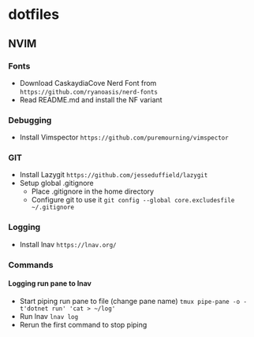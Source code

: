 # dotfiles

## NVIM

### Fonts

- Download CaskaydiaCove Nerd Font from `https://github.com/ryanoasis/nerd-fonts`
- Read README.md and install the NF variant

### Debugging
- Install Vimspector `https://github.com/puremourning/vimspector`

### GIT
- Install Lazygit `https://github.com/jesseduffield/lazygit`
- Setup global .gitignore
    - Place .gitignore in the home directory
    - Configure git to use it `git config --global core.excludesfile ~/.gitignore`

### Logging
- Install lnav `https://lnav.org/`

### Commands

#### Logging run pane to lnav
- Start piping run pane to file (change pane name) `tmux pipe-pane -o -t'dotnet run' 'cat > ~/log'`
- Run lnav `lnav log`
- Rerun the first command to stop piping
